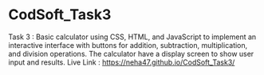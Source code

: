 # CodSoft_Task3
Task 3 : Basic calculator using CSS, HTML, and JavaScript to implement an
interactive interface with buttons for addition, subtraction, multiplication, and division
operations. The calculator have a display screen to show user input and results.
Live Link : https://neha47.github.io/CodSoft_Task3/
